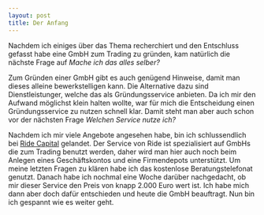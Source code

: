 ```yaml
---
layout: post
title: Der Anfang
---
```


<p>Nachdem ich einiges über das Thema recherchiert und den Entschluss gefasst habe eine GmbH zum Trading zu gründen, kam natürlich die nächste Frage auf <em>Mache ich das alles selber?</em></p>

<p>Zum Gründen einer GmbH gibt es auch genügend Hinweise, damit man dieses alleine bewerkstelligen kann. Die Alternative dazu sind Dienstleistunger, welche das als Gründungsservice anbieten. Da ich mir den Aufwand möglichst klein halten wollte, war für mich die Entscheidung einen Gründungsservice zu nutzen schnell klar. Damit steht man aber auch schon vor der nächsten Frage <em>Welchen Service nutze ich?</em></p> 

<p>Nachdem ich mir viele Angebote angesehen habe, bin ich schlussendlich bei <a href="https://www.ride.capital/">Ride Capital</a> gelandet. Der Service von Ride ist spezialisiert auf GmbHs die zum Trading benutzt werden, daher wird man hier auch noch beim Anlegen eines Geschäftskontos und eine Firmendepots unterstützt. Um meine letzten Fragen zu klären habe ich das kostenlose Beratungstelefonat genutzt. Danach habe ich nochmal eine Woche darüber nachgedacht, ob mir dieser Service den Preis von knapp 2.000 Euro wert ist. Ich habe mich dann aber doch dafür entschieden und heute die GmbH beauftragt. Nun bin ich gespannt wie es weiter geht.</p>
